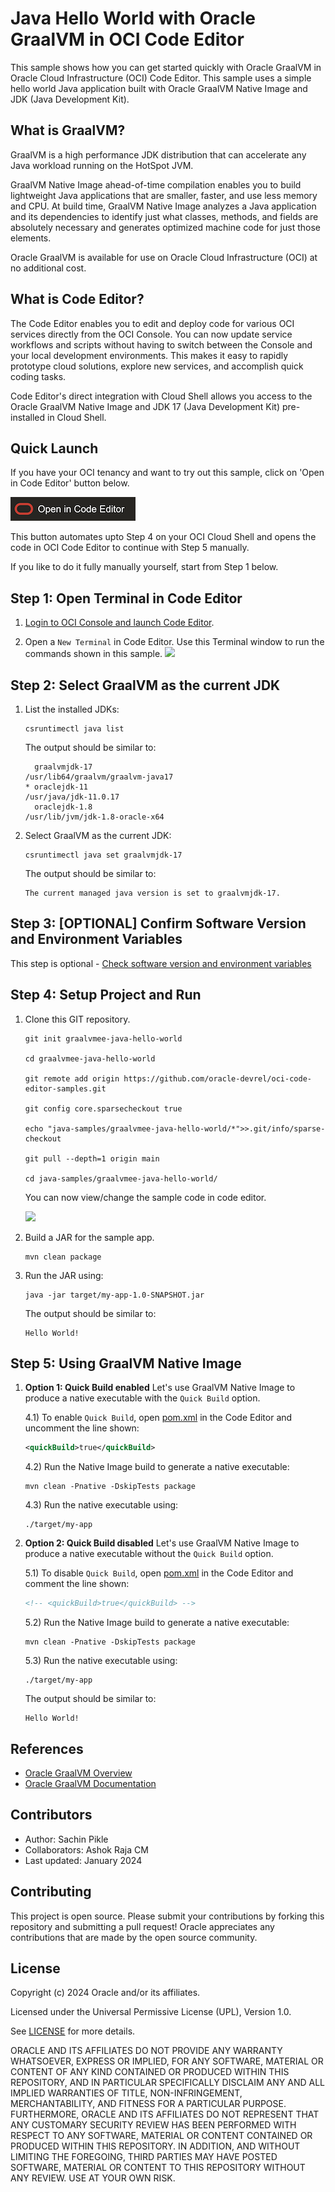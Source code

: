 # Java Hello World with Oracle GraalVM in OCI Code Editor

This sample shows how you can get started quickly with Oracle GraalVM in Oracle Cloud Infrastructure (OCI) Code Editor. This sample uses a simple hello world Java application built with Oracle GraalVM Native Image and JDK (Java Development Kit).

## What is GraalVM?

GraalVM is a high performance JDK distribution that can accelerate any Java workload running on the HotSpot JVM.

GraalVM Native Image ahead-of-time compilation enables you to build lightweight Java applications that are smaller, faster, and use less memory and CPU. At build time, GraalVM Native Image analyzes a Java application and its dependencies to identify just what classes, methods, and fields are absolutely necessary and generates optimized machine code for just those elements.

Oracle GraalVM is available for use on Oracle Cloud Infrastructure (OCI) at no additional cost.

## What is Code Editor?

The Code Editor enables you to edit and deploy code for various OCI services directly from the OCI Console. You can now update service workflows and scripts without having to switch between the Console and your local development environments. This makes it easy to rapidly prototype cloud solutions, explore new services, and accomplish quick coding tasks.

Code Editor's direct integration with Cloud Shell allows you access to the Oracle GraalVM Native Image and JDK 17 (Java Development Kit) pre-installed in Cloud Shell.

## Quick Launch

If you have your OCI tenancy and want to try out this sample, click on 'Open in Code Editor' button below.

[<img src="https://raw.githubusercontent.com/oracle-devrel/oci-code-editor-samples/main/images/open-in-code-editor.png" />](https://cloud.oracle.com/?region=home&cs_repo_url=https://github.com/oracle-devrel/oci-code-editor-samples.git&cs_open_ce=true&cs_readme_path=README.md&cs_initscript_path=./java-samples/graalvmee-java-hello-world/run-on-cloud-shell.sh)

This button automates upto Step 4 on your OCI Cloud Shell and opens the code in OCI Code Editor to continue with Step 5 manually.

If you like to do it fully manually yourself, start from Step 1 below.

## Step 1: Open Terminal in Code Editor

1. [Login to OCI Console and launch Code Editor](https://cloud.oracle.com/?bdcstate=maximized&codeeditor=true).

2. Open a `New Terminal` in Code Editor. Use this Terminal window to run the commands shown in this sample.
![](./images/oci-ce-terminal.png)


## Step 2: Select GraalVM as the current JDK

1. List the installed JDKs:

    ```shell
    csruntimectl java list
    ```

    The output should be similar to:

    ```shell
      graalvmjdk-17                                                      /usr/lib64/graalvm/graalvm-java17
    * oraclejdk-11                                                                   /usr/java/jdk-11.0.17
      oraclejdk-1.8                                                        /usr/lib/jvm/jdk-1.8-oracle-x64
    ```

2. Select GraalVM as the current JDK:

    ```shell
    csruntimectl java set graalvmjdk-17
    ```

    The output should be similar to:

    ```shell
    The current managed java version is set to graalvmjdk-17.
    ```

## Step 3: [OPTIONAL] Confirm Software Version and Environment Variables

This step is optional - [Check software version and environment variables](./README-check-version-env-vars.md)


## Step 4: Setup Project and Run

1. Clone this GIT repository.

    ```shell
    git init graalvmee-java-hello-world

    cd graalvmee-java-hello-world

    git remote add origin https://github.com/oracle-devrel/oci-code-editor-samples.git

    git config core.sparsecheckout true

    echo "java-samples/graalvmee-java-hello-world/*">>.git/info/sparse-checkout

    git pull --depth=1 origin main

    cd java-samples/graalvmee-java-hello-world/

    ```

    You can now view/change the sample code in code editor.

    ![](./images/oci-ce-java-code.png)

2. Build a JAR for the sample app.

    ```shell
    mvn clean package
    ```

3. Run the JAR using:

    ```shell
    java -jar target/my-app-1.0-SNAPSHOT.jar
    ```

    The output should be similar to:
    ```
    Hello World!
    ```

## Step 5: Using GraalVM Native Image

1. **Option 1: Quick Build enabled** Let's use GraalVM Native Image to produce a native executable with the `Quick Build` option.

    4.1) To enable `Quick Build`, open [pom.xml](pom.xml) in the Code Editor and uncomment the line shown:

    ```xml
    <quickBuild>true</quickBuild>
    ```

    4.2) Run the Native Image build to generate a native executable:

    ```shell
    mvn clean -Pnative -DskipTests package
    ```

    4.3) Run the native executable using:

    ```shell
    ./target/my-app
    ```

2. **Option 2: Quick Build disabled** Let's use GraalVM Native Image to produce a native executable without the `Quick Build` option.

    5.1) To disable `Quick Build`, open [pom.xml](pom.xml) in the Code Editor and comment the line shown:

    ```xml
    <!-- <quickBuild>true</quickBuild> -->
    ```

    5.2) Run the Native Image build to generate a native executable:

    ```shell
    mvn clean -Pnative -DskipTests package
    ```

    5.3) Run the native executable using:

    ```shell
    ./target/my-app
    ```

    The output should be similar to:

    ```text
    Hello World!
    ```

## References

* [Oracle GraalVM Overview](https://www.oracle.com/in/java/graalvm/)
* [Oracle GraalVM Documentation](https://docs.oracle.com/en/graalvm/index.html)

## Contributors

* Author: Sachin Pikle
* Collaborators: Ashok Raja CM
* Last updated: January 2024

## Contributing

This project is open source.  Please submit your contributions by forking this repository and submitting a pull request!  Oracle appreciates any contributions that are made by the open source community.

## License

Copyright (c) 2024 Oracle and/or its affiliates.

Licensed under the Universal Permissive License (UPL), Version 1.0.

See [LICENSE](../LICENSE) for more details.

ORACLE AND ITS AFFILIATES DO NOT PROVIDE ANY WARRANTY WHATSOEVER, EXPRESS OR IMPLIED, FOR ANY SOFTWARE, MATERIAL OR CONTENT OF ANY KIND CONTAINED OR PRODUCED WITHIN THIS REPOSITORY, AND IN PARTICULAR SPECIFICALLY DISCLAIM ANY AND ALL IMPLIED WARRANTIES OF TITLE, NON-INFRINGEMENT, MERCHANTABILITY, AND FITNESS FOR A PARTICULAR PURPOSE.  FURTHERMORE, ORACLE AND ITS AFFILIATES DO NOT REPRESENT THAT ANY CUSTOMARY SECURITY REVIEW HAS BEEN PERFORMED WITH RESPECT TO ANY SOFTWARE, MATERIAL OR CONTENT CONTAINED OR PRODUCED WITHIN THIS REPOSITORY. IN ADDITION, AND WITHOUT LIMITING THE FOREGOING, THIRD PARTIES MAY HAVE POSTED SOFTWARE, MATERIAL OR CONTENT TO THIS REPOSITORY WITHOUT ANY REVIEW. USE AT YOUR OWN RISK.
